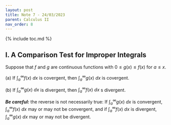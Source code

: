 ```yaml
---
layout: post
title: Note 7 - 24/03/2023
parent: Calculus II
nav_order: 8
---
```


{% include toc.md %}

## I. A Comparison Test for Improper Integrals

Suppose that $f$ and $g$ are continuous functions with $0 \leq g(x) \leq f(x)$ for $a \leq x$.

(a) If $\int_a^\infty f(x) \ dx$ is covergent, then $\int_a^\infty g(x) \ dx$ is covergent.

(b) If $\int_a^\infty g(x) \ dx$ is divergent, then $\int_a^\infty f(x) \ dx$ s divergent.

_**Be careful:**_ the reverse is not necessarily true: If $\int_a^\infty g(x) \ dx$ is convergent, $\int_a^\infty f(x) \ dx$ may or may not be convergent, and if $\int_a^\infty f(x) \ dx$ is divergent, $\int_a^\infty g(x) \ dx$ may or may not be divergent.